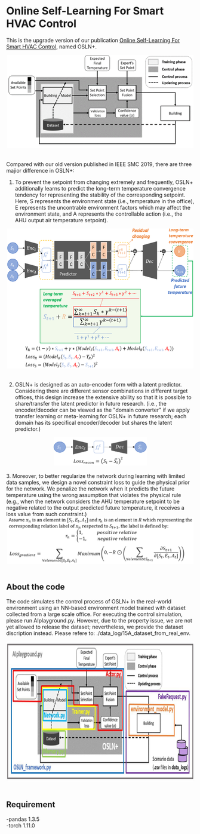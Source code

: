 # Online Self-Learning For Smart HVAC Control
This is the upgrade version of our publication <a href="https://ieeexplore.ieee.org/document/8914027">Online Self-Learning For Smart HVAC Control</a>, named OSLN+.<br>
<div align="center"><img src="./png/System.png" width="500" height="250"></div><br>

Compared with our old version published in IEEE SMC 2019, there are three majior difference in OSLN+:<br>

1. To prevent the setpoint from changing extremely and frequently, OSLN+ additionally learns to predict the long-term temperature convergence tendency for representing the stability of the corresponding setpoint. Here, S represents the environment state (i.e., temperature in the office), E represents the uncontrable environment factors which may affect the environment state, and A represents the controllable action (i.e., the AHU output air temperature setpoint).<br>
<div align="center"><img src="./png/Network.png" width="500" height="375" alt="Paris" class="center"></div><br>

2. OSLN+ is designed as an auto-encoder form with a latent predictor. Considering there are different sensor combinations in different target offices, this design increase the extensive ability so that it is possible to share/transfer the latent predictor in future research. (i.e., the encoder/decoder can be viewed as the "domain converter" if we apply transfer learning or meta-learning for OSLN+ in future research; each domain has its specifical encoder/decoder but shares the latent predictor.)<br>
<div align="center"><img src="./png/Lrecon.png" width="250" height="75" alt="Paris" class="center"></div><br>
3. Moreover, to better regularize the network during learning with limited data samples, we design a novel constraint loss to guide the physical prior for the network. We penalize the network when it predicts the future temperature using the wrong assumption that violates the physical rule (e.g., when the network considers the AHU temperature setpoint to be negative related to the output predicted future temperature, it receives a loss value from such constraint.) <br>
<div align="center"><img src="./png/Lgradient.png" width="500" height="125" alt="Paris" class="center"></div><br>

## About the code
The code simulates the control process of OSLN+ in the real-world environment using an NN-based environment model trained with dataset collected from a large scale office. For executing the control simulation, please run AIplayground.py. However, due to the property issue, we are not yet allowed to release the dataset; nevertheless, we provide the dataset discription instead. Please refere to: ./data_log/15A_dataset_from_real_env.<br>
<div align="center"><img src="./png/architecture.jpg" width="750" height="375" alt="Paris" class="center"></div><br>

## Requirement
-pandas 1.3.5<br>
-torch 1.11.0<br>
